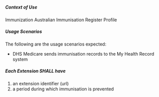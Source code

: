 ##### **Context of Use**
Immunization Australian Immunisation Register Profile

#####  **Usage Scenarios**
The following are the usage scenarios expected:
* DHS Medicare sends immunisation records to the My Health Record system

#####  **Each Extension SHALL have**
1. an extension identifier (url)
1. a period during which immunisation is prevented
